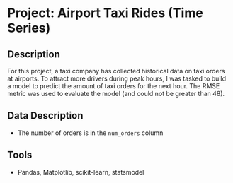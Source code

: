 # Project: Airport Taxi Rides (Time Series)

## Description

For this project, a taxi company has collected historical data on taxi orders at airports. To attract more drivers during peak hours, I was tasked to build a model to predict the amount of taxi orders for the next hour. The RMSE metric was used to evaluate the model (and could not be greater than 48).

## Data Description

* The number of orders is in the `num_orders` column

## Tools

* Pandas, Matplotlib, scikit-learn, statsmodel
